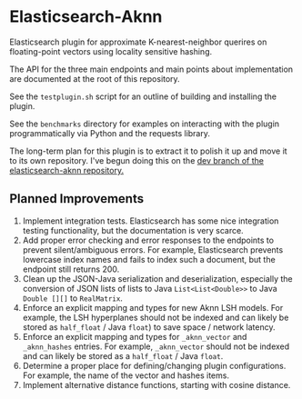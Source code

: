 # Elasticsearch-Aknn

Elasticsearch plugin for approximate K-nearest-neighbor querires on floating-point 
vectors using locality sensitive hashing.

The API for the three main endpoints and main points about implementation are 
documented at the root of this repository.

See the `testplugin.sh` script for an outline of building and installing the plugin.

See the `benchmarks` directory for examples on interacting with the plugin
programmatically via Python and the requests library.

The long-term plan for this plugin is to extract it to polish it up and move
it to its own repository. I've begun doing this on the [dev branch of the
elasticsearch-aknn repository.](https://github.com/alexklibisz/elasticsearch-aknn/tree/dev)

## Planned Improvements

1. Implement integration tests. Elasticsearch has some nice integration testing 
functionality, but the documentation is very scarce.
2. Add proper error checking and error responses to the endpoints to prevent
silent/ambiguous errors. For example, Elasticsearch prevents lowercase index
names and fails to index such a document, but the endpoint still returns 200.
3. Clean up the JSON-Java serialization and deserialization, especially
the conversion of JSON lists of lists to Java `List<List<Double>>` to 
Java `Double [][]` to `RealMatrix`.
4. Enforce an explicit mapping and types for new Aknn LSH models. For example, the LSH
hyperplanes should not be indexed and can likely be stored as `half_float` / Java `float`)
to save space / network latency.
5. Enforce an explicit mapping and types for `_aknn_vector` and `_aknn_hashes`
entries. For example, `_aknn_vector` should not be indexed and can likely be
stored as a `half_float` / Java `float`.
6. Determine a proper place for defining/changing plugin configurations. For
example, the name of the vector and hashes items.
7. Implement alternative distance functions, starting with cosine distance.
